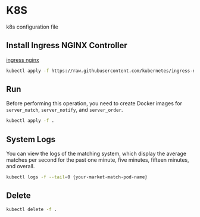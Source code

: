 # K8S

k8s configuration file

## Install Ingress NGINX Controller

[ingress nginx](https://github.com/kubernetes/ingress-nginx)

```bash
kubectl apply -f https://raw.githubusercontent.com/kubernetes/ingress-nginx/controller-v1.12.0-beta.0/deploy/static/provider/cloud/deploy.yaml
```

## Run

Before performing this operation, you need to create Docker images for `server_match`, `server_notify`, and `server_order`.

```bash
kubectl apply -f .
```

## System Logs

You can view the logs of the matching system, which display the average matches per second for the past one minute, five minutes, fifteen minutes, and overall.

```bash
kubectl logs -f --tail=0 {your-market-match-pod-name}
```

## Delete

```bash
kubectl delete -f .
```
